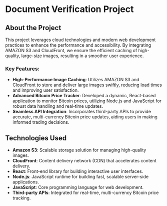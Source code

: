 # Document Verification Project

## About the Project

This project leverages cloud technologies and modern web development practices to enhance the performance and accessibility. By integrating AMAZON S3 and CloudFront, we ensure the efficient caching of high-quality, large-size images, resulting in a smoother user experience.

### Key Features:

- **High-Performance Image Caching**: Utilizes AMAZON S3 and CloudFront to store and deliver large images swiftly, reducing load times and improving user satisfaction.
- **Advanced Bitcoin Price Tracker**: Developed a dynamic, React-based application to monitor Bitcoin prices, utilizing Node.js and JavaScript for robust data handling and real-time updates.
- **Seamless API Integration**: Incorporates third-party APIs to provide accurate, multi-currency Bitcoin price updates, aiding users in making informed trading decisions.

## Technologies Used

- **Amazon S3**: Scalable storage solution for managing high-quality images.
- **CloudFront**: Content delivery network (CDN) that accelerates content delivery.
- **React**: Front-end library for building interactive user interfaces.
- **Node.js**: JavaScript runtime for building fast, scalable server-side applications.
- **JavaScript**: Core programming language for web development.
- **Third-party APIs**: Integrated for real-time, multi-currency Bitcoin price tracking.

